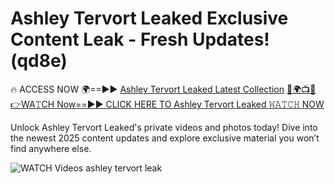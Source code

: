 # Ashley Tervort Leaked Exclusive Content Leak - Fresh Updates! (qd8e)

🔥 ACCESS NOW 🌍==►► <a href="https://tinyurl.com/3fjeunct" rel="nofollow">Ashley Tervort Leaked Latest Collection</a></h3>
[🔴🌍📺📱👉WA𝚃CH Now==►► CLICK HERE TO Ashley Tervort Leaked 𝚆𝙰𝚃𝙲𝙷 NOW](https://tinyurl.com/3fjeunct)

Unlock Ashley Tervort Leaked's private videos and photos today! Dive into the newest 2025 content updates and explore exclusive material you won’t find anywhere else.


<a href="https://tinyurl.com/3fjeunct" rel="nofollow" data-target="animated-image.originalLink"><img src="https://camo.githubusercontent.com/8a4f000d20f83aca3bf7ec5f350d767afa0574a8a352519fd8cfa583a6f93a33/68747470733a2f2f692e696d6775722e636f6d2f644a486b345a712e676966" alt="WATCH Videos" data-canonical-src="https://i.imgur.com/dJHk4Zq.gif" style="max-width: 100%; display: inline-block;" data-target="animated-image.originalImage"></a>
ashley tervort leak